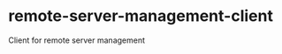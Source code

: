 remote-server-management-client
===============================

Client for remote server management